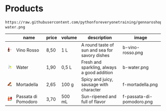 # Products

```
https://raw.githubusercontent.com/pythonforeveryonetraining/gennaroshop/main/products/b-water.png
```

| | name | price | volume | description | image |
| --- | --- | --- | --- | --- | --- |
| <img src="https://raw.githubusercontent.com/pythonforeveryonetraining/gennaroshop/main/products/b-vino-rosso.png" width="80"> | Vino Rosso | 8,50 | 1 L | A round taste of sun and sea for savory dishes | b-vino-rosso.png |
| <img src="https://raw.githubusercontent.com/pythonforeveryonetraining/gennaroshop/main/products/b-water.png" width="80"> | Water | 1,90 | 0,5 L | Fresh and sparkling, always a good addition | b-water.png |
| <img src="https://raw.githubusercontent.com/pythonforeveryonetraining/gennaroshop/main/products/f-mortadella.png" width="80"> | Mortadella | 2,65 | 100 g | Spicy and juicy, sausage with character | f-mortadella.png |
| <img src="https://raw.githubusercontent.com/pythonforeveryonetraining/gennaroshop/main/products/f-passata-di-pomodoro.png" width="80"> | Passata di Pomodoro | 3,70 | 500 mL | Sun-ripened and full of flavor | f-passata-di-pomodoro.png |
